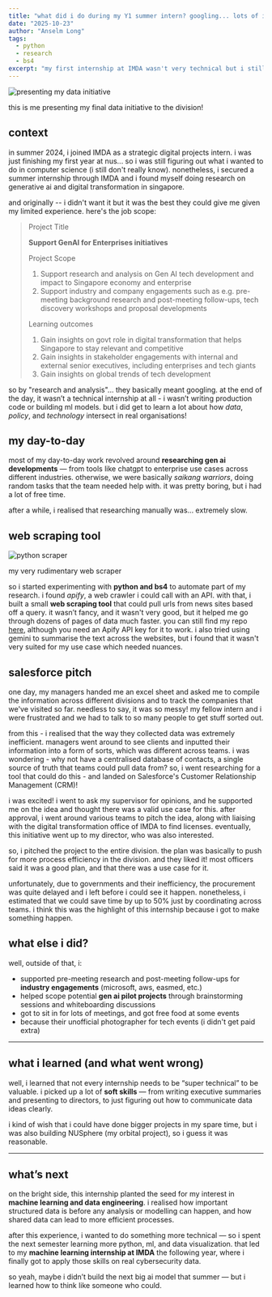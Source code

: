 ```yaml
---
title: "what did i do during my Y1 summer intern? googling... lots of it"
date: "2025-10-23"
author: "Anselm Long"
tags:
  - python
  - research
  - bs4
excerpt: "my first internship at IMDA wasn't very technical but i still learnt a lot!"
---
```


![presenting my data initiative](/blogs/images/sdp-intern.png)
<figcaption>this is me presenting my final data initiative to the division!</figcaption>

## context

in summer 2024, i joined IMDA as a strategic digital projects intern. i was just finishing my first year at nus... so i was still figuring out what i wanted to do in computer science (i still don't really know). nonetheless, i secured a summer internship through IMDA and i found myself doing research on generative ai and digital transformation in singapore.  

and originally -- i didn't want it but it was the best they could give me given my limited experience. here's the job scope:

> Project Title
>
> **Support GenAI for Enterprises initiatives**
>
> Project Scope
> 1. Support research and analysis on Gen AI tech development and impact to Singapore economy and enterprise
> 2. Support industry and company engagements such as e.g. pre-meeting background research and post-meeting follow-ups, tech discovery workshops and proposal developments
>
> Learning outcomes
> 1. Gain insights on govt role in digital transformation that helps Singapore to stay relevant and competitive
> 2. Gain insights in stakeholder engagements with internal and external senior executives, including enterprises and tech giants
> 3. Gain insights on global trends of tech development

so by "research and analysis"... they basically meant googling. at the end of the day, it wasn’t a technical internship at all - i wasn’t writing production code or building ml models. but i did get to learn a lot about how *data*, *policy*, and *technology* intersect in real organisations!


## my day-to-day

most of my day-to-day work revolved around **researching gen ai developments** — from tools like chatgpt to enterprise use cases across different industries. otherwise, we were basically *saikang warriors*, doing random tasks that the team needed help with. it was pretty boring, but i had a lot of free time.

after a while, i realised that researching manually was... extremely slow. 

## web scraping tool

![python scraper](/blogs/images/sdp-intern-tool.png)
<figcaption>my very rudimentary web scraper</figcaption>

so i started experimenting with **python and bs4** to automate part of my research. i found *apify*, a web crawler i could call with an API. with that, i built a small **web scraping tool** that could pull urls from news sites based off a query. it wasn’t fancy, and it wasn't very good, but it helped me go through dozens of pages of data much faster. you can still find my repo [here](https://github.com/anselmlong/Desktop-Research), although you need an Apify API key for it to work. i also tried using gemini to summarise the text across the websites, but i found that it wasn't very suited for my use case which needed nuances.

## salesforce pitch

one day, my managers handed me an excel sheet and asked me to compile the information across different divisions and to track the companies that we've visited so far. needless to say, it was so messy! my fellow intern and i were frustrated and we had to talk to so many people to get stuff sorted out.

from this - i realised that the way they collected data was extremely inefficient. managers went around to see clients and inputted their information into a form of sorts, which was different across teams. i was wondering - why not have a centralised database of contacts, a single source of truth that teams could pull data from? so, i went researching for a tool that could do this - and landed on Salesforce's Customer Relationship Management (CRM)!

i was excited! i went to ask my supervisor for opinions, and he supported me on the idea and thought there was a valid use case for this. after approval, i went around various teams to pitch the idea, along with liaising with the digital transformation office of IMDA to find licenses. eventually, this initiative went up to my director, who was also interested.

so, i pitched the project to the entire division. the plan was basically to push for more process efficiency in the division. and they liked it! most officers said it was a good plan, and that there was a use case for it. 

unfortunately, due to governments and their inefficiency, the procurement was quite delayed and i left before i could see it happen. nonetheless, i estimated that we could save time by up to 50% just by coordinating across teams. i think this was the highlight of this internship because i got to make something happen.

## what else i did?

well, outside of that, i:
- supported pre-meeting research and post-meeting follow-ups for **industry engagements** (microsoft, aws, easmed, etc.)
- helped scope potential **gen ai pilot projects** through brainstorming sessions and whiteboarding discussions
- got to sit in for lots of meetings, and got free food at some events
- because their unofficial photographer for tech events (i didn't get paid extra)

---

## what i learned (and what went wrong)

well, i learned that not every internship needs to be “super technical” to be valuable. i picked up a lot of **soft skills** — from writing executive summaries and presenting to directors, to just figuring out how to communicate data ideas clearly.  

i kind of wish that i could have done bigger projects in my spare time, but i was also building NUSphere (my orbital project), so i guess it was reasonable.

---

## what’s next

on the bright side, this internship planted the seed for my interest in **machine learning and data engineering**. i realised how important structured data is before any analysis or modelling can happen, and how shared data can lead to more efficient processes.

after this experience, i wanted to do something more technical — so i spent the next semester learning more python, ml, and data visualization. that led to my **machine learning internship at IMDA** the following year, where i finally got to apply those skills on real cybersecurity data.  

so yeah, maybe i didn’t build the next big ai model that summer — but i learned how to think like someone who could.  
